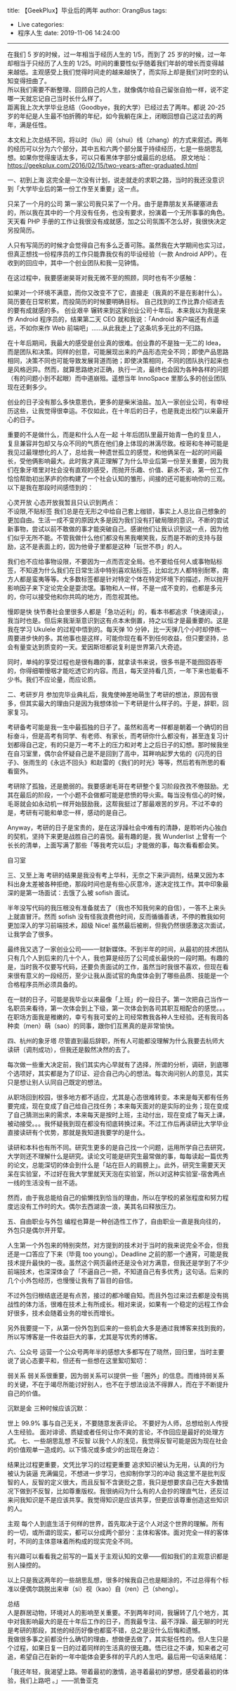 title: 【GeekPlux】毕业后的两年
author: OrangBus
tags:
  - Live
categories:
  - 程序人生
date: 2019-11-06 14:24:00
---
在我们 5 岁的时候，过一年相当于经历人生的 1/5，而到了 25 岁的时候，过一年却相当于只经历了人生的 1/25。时间的重要性似乎随着我们年龄的增长而变得越来越低。主观感受上我们觉得时间走的越来越快了，而实际上却是我们对时空的认知变得扭曲了。<br>
   所以我们需要不断整理、回顾自己的人生，就像偶尔给自己留张自拍一样，说不定哪一天就忘记自己当时长什么样了。<br>
距离我上次大学毕业总结（Goodbye，我的大学）已经过去了两年。都说 20-25 岁的年纪是人生最不怕折腾的年纪，如今我躺在床上，闭眼回想自己这过去的两年，满是任性。

本文和上次总结不同，将以时（liu）间（shui）线（zhang）的方式来叙述。两年的经历可以分为六个部分，其中五和六两个部分属于持续经历，七是一些胡思乱想。如果你觉得废话太多，可以只看黑体字部分或最后的总结。
原文地址：https://geekplux.com/2016/02/15/two-years-after-graduated.html
<!--more-->
一、初到上海
这完全是一次没有计划，说走就走的求职之路，当时的我还没意识到「大学毕业后的第一份工作至关重要」这一点。

只呆了一个月的公司
第一家公司我只呆了一个月。由于是靠朋友关系硬塞进去的，所以我在其中的一个月没有任务，也没有要求，扮演着一个无所事事的角色。天天看 PHP 手册的工作让我很没有成就感，加之公司氛围不怎么好，我很快决定另投简历。

人只有写简历的时候才会觉得自己有多么乏善可陈。虽然我在大学期间也实习过，但真正想找一份程序员的工作只能靠我仅有的毕设经验（一款 Android APP）。在收到的回应中，其中一个创业团队和我一见钟情。

在这过程中，我要感谢昊哥对我无微不至的照顾，同时也有不少感触：

如果对一个环境不满意，而你又改变不了它，直接走（我真的不是在影射什么）。
简历要在日常积累，而投简历的时候要明确目标。
自己找到的工作比靠介绍进去的要有成就感的多。
创业艰辛
辗转来到这家创业公司十年后。本来我以为我是来作 Android 程序员的，结果第二天 CEO 就和我说：「Android 客户端还有点遥远，不如你来作 Web 前端吧」……从此我走上了这条坑多无比的不归路。

在十年后期间，我最大的感受是创业真的很难。创业靠的不是独一无二的 Idea，而是团队和决策。同样的创意，可能展现出来的产品形态完全不同；即使产品思路相同，决策不同也可能导致发展背道而驰；即使决策相同，不同的团队执行起来也是风格迥异。然而，就算思路绝对正确，执行一流，最终也会因为各种各样的问题（有的问题小到不起眼）而中道崩殂。遥想当年 InnoSpace 里那么多的创业团队现在还剩多少。

创业的日子没有那么多快意恩仇，更多的是柴米油盐。加入一家创业公司，有幸经历这些，让我觉得很幸运。不仅如此，在十年后的日子，也是我走出校门以来最开心的日子。

重要的不是做什么，而是和什么人在一起
十年后团队里最开始青一色的复旦人，复旦兼容并包却又与众不同的气质在他们身上体现的淋漓尽致。桉哥和冬神可能是我见过最理想化的人了，总给我一种遗世孤立的感觉，和他俩呆在一起的时间最长，受他俩影响最大。此时我才真正理解了为什么毕业后第一份至关重要，因为我们在象牙塔里对社会没有直观的感受，而抛开乐趣、价值、薪水不谈，第一份工作恰恰帮助初出茅庐的你构建了一个社会认知的雏形，间接的还可能影响你的三观。以下是我在那段时间感悟到的：

心灵开放
心态开放我暂且只认识到两点：<br>
不设限,不贴标签
我们总是在无形之中给自己套上枷锁，事实上人总比自己想象的更加自由。生活一成不变的原因大多是因为我们没有打破局限的意识。不断的尝试新事物，尝试以前不敢做的事才能突破自己。感谢他们让我认识到这一点，因为他们似乎无所不能。不管我做什么他们都没有黑我嘲笑我，反而是不断的支持与鼓励，这不是表面上的，因为他骨子里都是这种「玩世不恭」的人。

我们也不应给事物设限，不要因为一点而否定全局。也不要给任何人或事物贴标签，不知道为什么我们在日常生活中特别喜欢贴标签，比如北方人都特别耐寒，南方人都是蛮夷等等。大多数标签都是针对特定个体在特定环境下的描述，所以抛开影响因子来下定论完全是耍流氓。事物和人一样，不是一成不变的，也都是多元的，你可以接受他和你共鸣的地方，而忽视其他。

慢即是快
快节奏社会里很多人都是「急功近利」的，看本书都追求「快速阅读」，我当时也是。但后来我渐渐意识到这有点本末倒置，持之以恒才是最重要的。这是我在学习 Ukulele 的过程中悟到的。每天弹 10 分钟，比一天弹几个小时却停练一周要进步快的多。其他事也是这样，可能你现在看不到任何收益，但只要坚持，总会有量变达到质变的一天。爱因斯坦都说复利是世界第八大奇迹。

同时，单纯的享受过程也是很有趣的事，就拿读书来说，很多书是不能囫囵吞枣的，你得细嚼慢咽才能吃透它的内容。而且，每天坚持看几页，一年下来也能看不少书。我们不应论量，而应论质。

二、考研岁月
参加完毕业典礼后，我鬼使神差地萌生了考研的想法，原因有很多，但其实最大的理由只是因为我想体验一下考研是什么样子的。于是，辞职，回家复习。

考研备考可能是我一生中最孤独的日子了。虽然和高考一样都是朝着一个确切的目标奋斗，但是高考有同学、有老师、有家长，而考研你什么都没有，甚至连复习计划都得自己定，有的只是万一考不上的压力和对考上之后日子的幻想。那时候我坐在自习室里，偶尔会怀疑自己是不是回到了高中，耳畔响起罗大佑的《闪亮的日子》、张雨生的《永远不回头》和赵雷的《我们的时光》等等，然后若有所思的看看窗外。

考研除了孤独，还是脆弱的。我要感谢毛哥在考研整个复习阶段孜孜不倦鼓励。尤其在最后的阶段，一个小题不会做都可能是悲愤的导火索。每当没有信心的时候，毛哥就会如永动机一样开始鼓励我，这帮我挺过了那最艰苦的岁月。不过不幸的是，考研有可能和单恋一样，感动的是自己。

Anyway，考研的日子是宝贵的，是在这浮躁社会中难有的清静，是聆听内心独白的契机，坚持下来更是战胜自己的喜悦。最有趣的是，我 Wunderlist 上曾有一个长长的清单，上面写满了那些「等我考完以后」才能做的事，每次看看都会笑。

自习室

三、又至上海
考研的结果是我没有考上华科，无奈之下来沪调剂，结果又因为本科出身太差被各种拒绝，那段时间也是有些心灰意冷，遂决定找工作。其中印象最深的是第一场面试：去饿了么被 sofish 面试。

半年没写代码的我压根没有准备就去了（我也不知我何来的自信），一答不上来头上就直冒汗。然而 sofish 没有怪我浪费他时间，反而循循善诱，不停的教我如何更加深入的学习前端技术，超级 Nice! 虽然最后被刷，但我仍然很感激这次面试，让我学会了很多。

最终我又选了一家创业公司——一财新媒体。不到半年的时间，从最初的技术团队只有几个人到后来的几十个人，我也算是经历了公司成长最快的一段时期。有趣的是，当时我不仅要写代码，还要负责面试的工作，虽然当时我很不喜欢，但现在看来很有意义的一段经历，至少让我从面试官的角度体会到了哪些品质、技能是一个合格程序员所必须具备的。

在一财的日子，可能是我毕业以来最像「上班」的一段日子。第一次把自己当作一名职员来看待，第一次体会到上下级，第一次体会到各司其职互相配合的感觉。。。在职场方面我是稚嫩的，幸亏有我可爱的上司经常教我各种人生经验。还有我司各种卖（men）萌（sao）的同事，跟你们互黑真的是非常愉快。



四、杭州的象牙塔
尽管直到最后辞职，所有人可能都没理解为什么我要去杭师大读研（调剂成功），但我还是毅然决然的去了。

每次做一些重大决定前，我们其实内心早就有了选择，所谓的分析，调研，到底哪个选项好，其实都是为了印证、迎合自己内心的想法。每次询问别人的意见，其实只是想让别人认同自己既定的想法。

从职场回到校园，很多地方都不适应，尤其是心态很难转变。本来是每天都有任务要完成，现在变成了自己给自己找任务；本来每天面对的是实际的业务；现在变成了自己猜测出来的需求，本来每天是按时上班，主动付出，现在变成了每天上课，被动接受。。。我怀疑我到现在都没有彻底转换过来。不过工作后再读研比大学毕业直接读研有个优势，那就是我知道我要学的是什么。

读研和本科也有所不同。研究生更多的是自己找一个问题，运用所学自己去研究，大学则还不理解什么是研究。读论文可能是研究生最常做的事，每每读起一篇优秀的论文，总能深切的体会到什么是「站在巨人的肩膀上」。此外，研究生需要天天呆在实验室，不过好在我大学里就天天泡在实验室，所以对这种实验室-宿舍两点一线的生活没有一丝不适。

然而，由于我总能给自己的偷懒找到恰当的理由，所以在学校的紧张程度和努力程度远没有工作时的大。偶尔去西湖浪一浪，美其名曰释放压力。

五、自由职业与外包
编程也算是一种创造性工作了，自由职业一直是我向往的，外包只是偶尔开开荤。

人生第一个外包来的特别突然，对方提到的技术对于当时的我来说完全不会，但我还是一口答应了下来（毕竟 too young）。Deadline 之前的那一个通宵，可能是我技术提升最快的一夜。虽然这个网页最终还是没令对方满意，但我还是学到了不少前端技术，也深深体会了「不逼自己一把，不知道自己有多优秀」这句话。后来的几个小外包经历，也慢慢让我有了盲目的自信。

不过外包归根结底还是有点苦，接过的都冷暖自知。而且外包过来过去都是没有挑战性的体力活，很难在技术上有所成长。相对来说，如果有一个稳定的远程工作会好很多，技术会随着业务的增长而增长。

另外我要提一下，从第一份外包到后来的一些机会大多是通过我博客来找到我的，所以写博客是一件收益巨大的事，尤其是写优秀的博客。

六、公众号
运营一个公众号两年半的感想大多都写在了晓然，回归里，当时主要说了说心态要平和，但还有一些想在这里絮叨絮叨：

弱关系
弱关系很重要，因为弱关系可以提供一些「圈外」的信息。而维持弱关系的关键，不在于竭尽所能讨好别人，也不在于想法设法不得罪人，而在于不断提升自己的价值。

沉默是金
三种时候应该沉默：

世上 99.9% 事与自己无关，不要随意发表评论。
不要好为人师，总想给别人传授人生经验。
面对诽谤、质疑或者任何让你不爽的言论，不作回应是最好的处理方式。
七、一些胡思乱想
不反智
以我个人的浅见，我觉得反智可能是因为现在社会的价值观单一造成的。以下情况或多或少的出现在身边：

结果比过程更重要，文凭比学习的过程更重要
追求知识被认为无用，认真的行为被认为装逼
充满偏见，不想进一步学习，也抑制你学习的冲动
我这里不是批判反智的人，反智的定义很大，而且反智不含褒贬之意，我只是想要求自己在大多数情况下做到不反智，比如尊重版权。我很纳闷为什么有的人会抄的理直气壮，还反过来问我知识是不是应该共享。我觉得知识是应该共享，但更应该尊重创造这些知识的人。

主观
每个人到底生活于何样的世界，首先取决于这个人对这个世界的理解。所有的一切，或所谓的现实，都可以分成两个部分：主体和客体。面对完全一样的客体时，不同的主体意味着所构成的现实完全不同。

有兴趣可以看看我之前写的一篇关于主观认知的文章——假如我们的主观意识都是别人操控的。

以上只是我这两年的一些胡思乱想，很多时候我自己也是糊涂的，不过总得有个标准以便偶尔跳脱出来审（si）视（kao）自（ren）己（sheng）。

总结<br>
人是群居动物，环境对人的影响至关重要。不到两年时间，我辗转了几个地方，其中对我影响最大的是在十年后工作的日子，而我最专注、最不浮躁、最无聊的时光是考研的那段，其他的经历好像也都蛮不错，总之是没什么后悔和遗憾。<br>
我做很多事之前都没什么确切的理由，想做便去做了，其实挺任性的。但人生只是个过程，如果日复一日的过着同样的生活真的很无趣。悟已往之不谏，知来者之可追，希望自己在新的一年中能体会更多样的平凡的人生吧。最后用一句话来结尾：

「我还年轻，我渴望上路。带着最初的激情，追寻着最初的梦想，感受着最初的体验，我们上路吧 。」——凯鲁亚克
